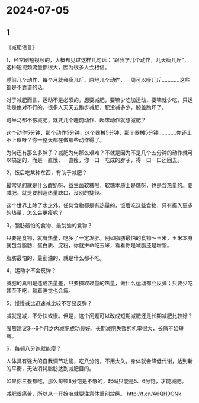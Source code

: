 # 2024-07-05

## 1

《减肥谣言》

1，经常刷短视频的，大概都见过这样几句话：“跟我学几个动作，几天瘦几斤”，这种短视频流量都很大，因为很多人会相信。

睡前几个动作，每个月就会瘦几斤、原地几个动作，一周可以瘦几斤…………这些都是不靠谱的话。

对于减肥而言，运动不是必须的，想要减肥，要嘛少吃加运动，要嘛就少吃，只运动是绝对不行的。很多人天天去跑步减肥，肥没减多少，膝盖跑坏了。

跑半马都不够减肥，就凭几个睡前动作、起床动作就想减肥？

这个动作5分钟、那个动作5分钟、这个器械5分钟、那个器械5分钟…………你还上不上班呀？你一整天都在做那些动作得了。

为何还有那么多胖子？减肥为何那么艰难？不就是因为不是几个五分钟的动作就可以搞定的，而是一直饿、一直瘦，你一口一吃成的胖子，得一口一口还回去。

2，饭后吃某种东西，有助于减肥？

最常见的就是什么酸奶呀、益生菌软糖啦，软糖本质上是糖呀，也是含热量的。要减肥，就是要制造热量缺口，没别的捷径。

这个世界上除了水之外，任何食物都是有热量的，饭后吃这些食物，只有摄入更多的热量，怎么会更瘦呢？

3，脂肪最怕的食物、最刮油的食物？

只要是食物，就有热量，吃多了一定发胖。例如脂肪最怕的食物～玉米，玉米本身就包含脂肪、蛋白质、淀粉，你就拼命吃玉米，看看你是减脂还是增脂。

脂肪最怕的、最刮油的，就是什么都不吃。

4，运动才不会反弹？

减肥的真相是造成热量差，只要摄取过量的热量，做什么运动都会反弹；只要少吃甚至不吃，躺着睡觉也会瘦。

5，慢慢减比迅速减比较不容易反弹？

减就是减，不分快或慢。但是，这个问题可以改成短期减肥还是长期减肥比较好？

强烈建议3～6个月之内减肥成功最好。长期减肥失败的机率很大，长痛不如短痛。

6，每顿八分饱就能瘦？

人体具有强大的自我调节功能，吃八分饱，不用太久，身体就会降低代谢，达到新的平衡，无法消耗脂肪达到减肥目的。

如果你三餐都吃，那么每顿8分饱是不够的，起码只能是5、6分饱，才能减肥。

减肥很痛苦，所以从一开始咱就要注意体重别放纵。 http://t.cn/A6QH9ONk






